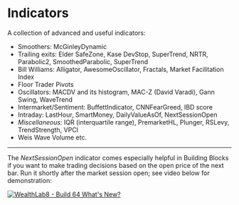 # Indicators

A collection of advanced and useful indicators:

- Smoothers: McGinleyDynamic
- Trailing exits: Elder SafeZone, Kase DevStop, SuperTrend, NRTR, Parabolic2, SmoothedParabolic, SuperTrend
- Bill Williams: Alligator, AwesomeOscillator, Fractals, Market Facilitation Index
- Floor Trader Pivots
- Oscillators: MACDV and its histogram, MAC-Z (David Varadi), Gann Swing, WaveTrend
- Intermarket/Sentiment: BuffettIndicator, CNNFearGreed, IBD score
- Intraday: LastHour, SmartMoney, DailyValueAsOf, NextSessionOpen
- *Miscellaneous:* IQR (interquartile range), PremarketHL, Plunger, RSLevy, TrendStrength, VPCI 
- Weis Wave Volume etc.

---

The *NextSessionOpen* indicator comes especially helpful in Building Blocks if you want to make trading decisions based on the open price of the next bar. Run it shortly after the market session open; see video below for demonstration: 

[![WealthLab8 - Build 64 What's New?](http://img.youtube.com/vi/diqU9q5UlzE/0.jpg)](https://www.youtube.com/watch?v=diqU9q5UlzE&t=470s "Next Session Open Indicator")